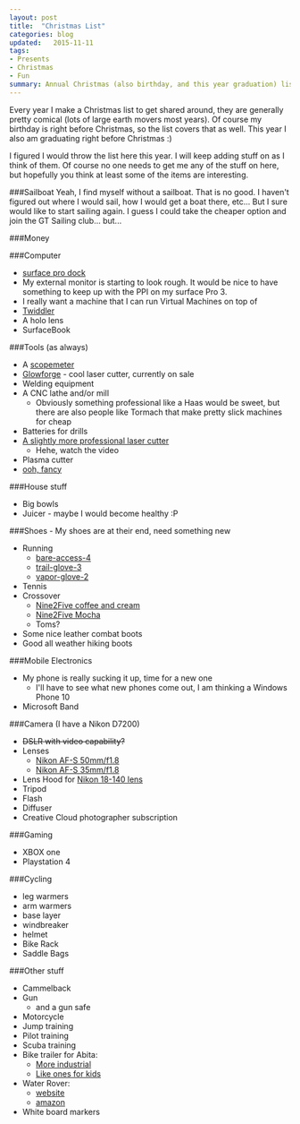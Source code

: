 ```yaml
---
layout: post
title:  "Christmas List"
categories: blog
updated:   2015-11-11
tags:
- Presents
- Christmas
- Fun
summary: Annual Christmas (also birthday, and this year graduation) list | some serious, some not so much
---
```


Every year I make a Christmas list to get shared around, they are generally pretty comical (lots of large earth movers most years). Of course my birthday is right before Christmas, so the list covers that as well. This year I also am graduating right before Christmas :)

I figured I would throw the list here this year. I will keep adding stuff on as I think of them. Of course no one needs to get me any of the stuff on here, but hopefully you think at least some of the items are interesting.

###Sailboat
Yeah, I find myself without a sailboat. That is no good. I haven't figured out where I would sail, how I would get a boat there, etc... But I sure would like to start sailing again. I guess I could take the cheaper option and join the GT Sailing club... but...

###Money

###Computer
* [surface pro dock](http://www.amazon.com/dp/B0163HP38W)
* My external monitor is starting to look rough. It would be nice to have something to keep up with the PPI on my surface Pro 3.
* I really want a machine that I can run Virtual Machines on top of
* [Twiddler](http://twiddler.tekgear.com/)
* A holo lens
* SurfaceBook

###Tools (as always)
* A [scopemeter](http://en-us.fluke.com/products/portable-oscilloscopes/)
* [Glowforge](http://glowforge.com/) - cool laser cutter, currently on sale
* Welding equipment
* A CNC lathe and/or mill
    * Obviously something professional like a Haas would be sweet, but there are also people like Tormach that make pretty slick machines for cheap
* Batteries for drills
* [A slightly more professional laser cutter](https://www.mcmachinery.com/products-and-solutions/category/laser/five-axis-laser/)
    * Hehe, watch the video
* Plasma cutter
* [ooh, fancy](https://www.youtube.com/watch?v=s9IdZ2pI5dA)

###House stuff
* Big bowls
* Juicer - maybe I would become healthy :P

###Shoes - My shoes are at their end, need something new
* Running
    * [bare-access-4](http://www.merrell.com/US/en/bare-access-4/17570M.html?dwvar_17570M_color=J03927)
    * [trail-glove-3](http://www.merrell.com/US/en/trail-glove-3/17571M.html?dwvar_17571M_color=J03905)
    * [vapor-glove-2](http://www.merrell.com/US/en/vapor-glove-2/17572M.html?dwvar_17572M_color=J03911#start=1)
* Tennis
* Crossover
    * [Nine2Five coffee and cream](http://www.lemsshoes.com/mens-nine2five-coffee-cream.html)
    * [Nine2Five Mocha](http://www.lemsshoes.com/mens-nine2five-mocha.html)
    * Toms?
* Some nice leather combat boots
* Good all weather hiking boots

###Mobile Electronics
* My phone is really sucking it up, time for a new one
    * I'll have to see what new phones come out, I am thinking a Windows Phone 10
* Microsoft Band


###Camera (I have a Nikon D7200)
* ~~DSLR with video capability?~~
* Lenses
    * [Nikon AF-S 50mm/f1.8](http://www.nikonusa.com/en/nikon-products/product/refurbished-camera-lenses/af-s-nikkor-50mm-f%252f1.8g-refurbished.html)
    * [Nikon AF-S 35mm/f1.8](http://www.nikonusa.com/en/nikon-products/product/refurbished-camera-lenses/af-s-dx-nikkor-35mm-f%252f1.8g-refurbished.html)
* Lens Hood for [Nikon 18-140 lens](http://www.amazon.com/dp/B00ECGX8FM/)
* Tripod
* Flash
* Diffuser
* Creative Cloud photographer subscription

###Gaming
* XBOX one
* Playstation 4

###Cycling
* leg warmers
* arm warmers
* base layer
* windbreaker
* helmet
* Bike Rack
* Saddle Bags

###Other stuff
* Cammelback
* Gun
    * and a gun safe
* Motorcycle
* Jump training
* Pilot training
* Scuba training
* Bike trailer for Abita:
    * [More industrial](http://www.amazon.com/dp/B00B3HMH2I/)
    * [Like ones for kids](http://www.amazon.com/dp/B008CNK97G)
* Water Rover:
    * [website](https://www.waterrover.com/)
    * [amazon](http://www.amazon.com/dp/B0038C599Y/)
* White board markers
